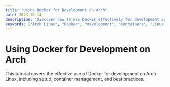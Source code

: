 ```yaml
---
title: "Using Docker for Development on Arch"
date: 2024-10-14
description: "Discover how to use Docker effectively for development purposes on Arch Linux."
keywords: ["Arch Linux", "Docker", "development", "containers", "Linux programming"]
---
```


# Using Docker for Development on Arch

This tutorial covers the effective use of Docker for development on Arch Linux, including setup, container management, and best practices.
